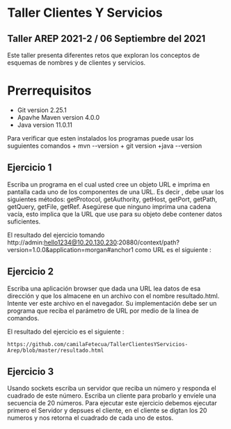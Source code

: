 # Taller Clientes Y Servicios
## Taller AREP 2021-2 / 06 Septiembre del 2021
  Este taller presenta diferentes retos que exploran los conceptos de 
  esquemas de nombres y de clientes y servicios. 

# Prerrequisitos 
  + Git version 2.25.1
  + Apavhe Maven version 4.0.0
  + Java version 11.0.11
  
 Para verificar que esten instalados los programas puede usar los suguientes comandos
    + mvn --version
    + git version
    +java --version
    
  ## Ejercicio 1
  
   Escriba un programa en el cual usted cree un objeto URL e imprima en pantalla 
   cada uno de los componentes de una URL. Es decir , debe usar los siguientes métodos: 
   getProtocol, getAuthority, getHost, getPort, getPath, getQuery, getFile, getRef. 
   Asegúrese que ninguno imprima una cadena vacía, esto implica que la URL que use 
   para su objeto debe contener datos suficientes.
    
   El resultado del ejercicio tomando http://admin:hello1234@10.20.130.230:20880/context/path?version=1.0.0&application=morgan#anchor1 como URL es el siguiente :
  
    
    
    
   ## Ejercicio 2
   
   Escriba una aplicación browser que dada una URL lea datos de esa dirección y 
   que los almacene en un archivo con el nombre resultado.html. Intente ver este 
   archivo en el navegador. Su implementación debe ser un programa que reciba el 
   parámetro de URL por medio de la línea de comandos.
      
   El resultado del ejercicio es el siguiente :
      
    https://github.com/camilaFetecua/TallerClientesYServicios-Arep/blob/master/resultado.html
      
    
     
   ## Ejercicio 3
   
   Usando sockets escriba un servidor que reciba un número y responda el cuadrado de 
   este número. Escriba un cliente para probarlo y envíele una secuencia de 20 números.
   Para ejecutar este ejercicio debemos ejecutar primero el Servidor y depsues el cliente,
   en el cliente se digtan los 20 numeros y nos retorna el cuadrado de cada uno de estos.
   
   
    
       
       
       
       
       
       
       
    
